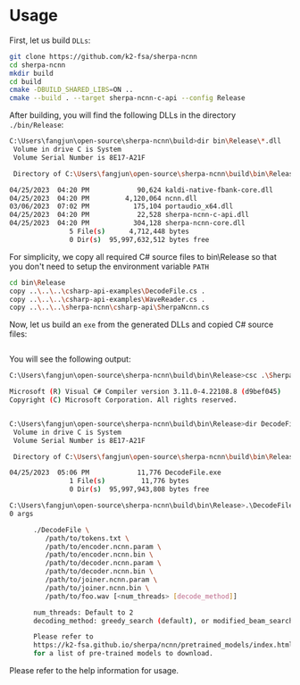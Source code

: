 # Usage

First, let us build `DLLs`:

```bash
git clone https://github.com/k2-fsa/sherpa-ncnn
cd sherpa-ncnn
mkdir build
cd build
cmake -DBUILD_SHARED_LIBS=ON ..
cmake --build . --target sherpa-ncnn-c-api --config Release
```

After building, you will find the following DLLs in the directory `./bin/Release`:

```bash
C:\Users\fangjun\open-source\sherpa-ncnn\build>dir bin\Release\*.dll
 Volume in drive C is System
 Volume Serial Number is 8E17-A21F

 Directory of C:\Users\fangjun\open-source\sherpa-ncnn\build\bin\Release

04/25/2023  04:20 PM            90,624 kaldi-native-fbank-core.dll
04/25/2023  04:20 PM         4,120,064 ncnn.dll
03/06/2023  07:02 PM           175,104 portaudio_x64.dll
04/25/2023  04:20 PM            22,528 sherpa-ncnn-c-api.dll
04/25/2023  04:20 PM           304,128 sherpa-ncnn-core.dll
               5 File(s)      4,712,448 bytes
               0 Dir(s)  95,997,632,512 bytes free
```

For simplicity, we copy all required C# source files to bin\Release
so that you don't need to setup the environment variable `PATH`

```bash
cd bin\Release
copy ..\..\..\csharp-api-examples\DecodeFile.cs .
copy ..\..\..\csharp-api-examples\WaveReader.cs .
copy ..\..\..\sherpa-ncnn\csharp-api\SherpaNcnn.cs
```

Now, let us build an `exe` from the generated DLLs and copied C# source files:

```bash

```

You will see the following output:

```bash
C:\Users\fangjun\open-source\sherpa-ncnn\build\bin\Release>csc .\SherpaNcnn.cs .\WaveReader.cs .\DecodeFile.cs

Microsoft (R) Visual C# Compiler version 3.11.0-4.22108.8 (d9bef045)
Copyright (C) Microsoft Corporation. All rights reserved.


C:\Users\fangjun\open-source\sherpa-ncnn\build\bin\Release>dir DecodeFile.exe
 Volume in drive C is System
 Volume Serial Number is 8E17-A21F

 Directory of C:\Users\fangjun\open-source\sherpa-ncnn\build\bin\Release

04/25/2023  05:06 PM            11,776 DecodeFile.exe
               1 File(s)         11,776 bytes
               0 Dir(s)  95,997,943,808 bytes free
```

```bash
C:\Users\fangjun\open-source\sherpa-ncnn\build\bin\Release>.\DecodeFile.exe
0 args

      ./DecodeFile \
         /path/to/tokens.txt \
         /path/to/encoder.ncnn.param \
         /path/to/encoder.ncnn.bin \
         /path/to/decoder.ncnn.param \
         /path/to/decoder.ncnn.bin \
         /path/to/joiner.ncnn.param \
         /path/to/joiner.ncnn.bin \
         /path/to/foo.wav [<num_threads> [decode_method]]

      num_threads: Default to 2
      decoding_method: greedy_search (default), or modified_beam_search

      Please refer to
      https://k2-fsa.github.io/sherpa/ncnn/pretrained_models/index.html
      for a list of pre-trained models to download.
```

Please refer to the help information for usage.
